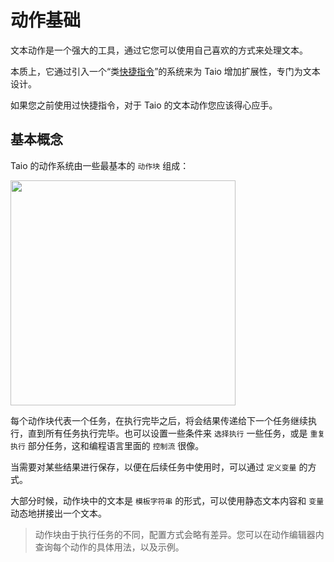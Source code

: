 # 动作基础

文本动作是一个强大的工具，通过它您可以使用自己喜欢的方式来处理文本。

本质上，它通过引入一个“类[快捷指令](https://support.apple.com/zh-cn/guide/shortcuts/welcome/ios)”的系统来为 Taio 增加扩展性，专门为文本设计。

如果您之前使用过快捷指令，对于 Taio 的文本动作您应该得心应手。

## 基本概念

Taio 的动作系统由一些最基本的 `动作块` 组成：

<img src="../cn/quick-start/assets/IMG_14.png" width="360" />

每个动作块代表一个任务，在执行完毕之后，将会结果传递给下一个任务继续执行，直到所有任务执行完毕。也可以设置一些条件来 `选择执行` 一些任务，或是 `重复执行` 部分任务，这和编程语言里面的 `控制流` 很像。

当需要对某些结果进行保存，以便在后续任务中使用时，可以通过 `定义变量` 的方式。

大部分时候，动作块中的文本是 `模板字符串` 的形式，可以使用静态文本内容和 `变量` 动态地拼接出一个文本。

> 动作块由于执行任务的不同，配置方式会略有差异。您可以在动作编辑器内查询每个动作的具体用法，以及示例。